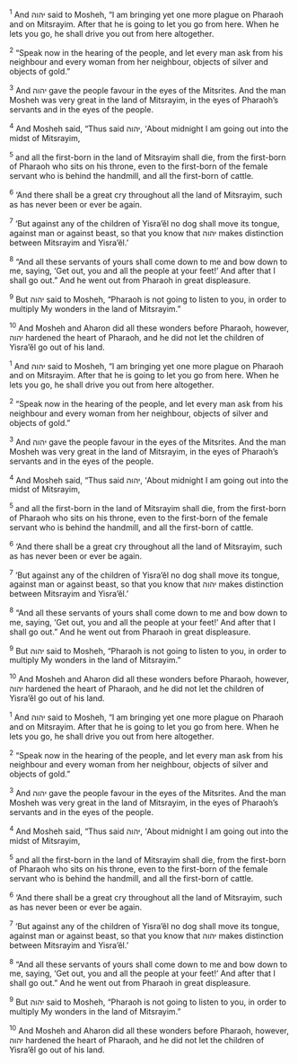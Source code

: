 <sup>1</sup> And יהוה said to Mosheh, “I am bringing yet one more plague on Pharaoh and on Mitsrayim. After that he is going to let you go from here. When he lets you go, he shall drive you out from here altogether.

<sup>2</sup> “Speak now in the hearing of the people, and let every man ask from his neighbour and every woman from her neighbour, objects of silver and objects of gold.”

<sup>3</sup> And יהוה gave the people favour in the eyes of the Mitsrites. And the man Mosheh was very great in the land of Mitsrayim, in the eyes of Pharaoh’s servants and in the eyes of the people.

<sup>4</sup> And Mosheh said, “Thus said יהוה, ‘About midnight I am going out into the midst of Mitsrayim,

<sup>5</sup> and all the first-born in the land of Mitsrayim shall die, from the first-born of Pharaoh who sits on his throne, even to the first-born of the female servant who is behind the handmill, and all the first-born of cattle.

<sup>6</sup> ‘And there shall be a great cry throughout all the land of Mitsrayim, such as has never been or ever be again.

<sup>7</sup> ‘But against any of the children of Yisra’ĕl no dog shall move its tongue, against man or against beast, so that you know that יהוה makes distinction between Mitsrayim and Yisra’ĕl.’

<sup>8</sup> “And all these servants of yours shall come down to me and bow down to me, saying, ‘Get out, you and all the people at your feet!’ And after that I shall go out.” And he went out from Pharaoh in great displeasure.

<sup>9</sup> But יהוה said to Mosheh, “Pharaoh is not going to listen to you, in order to multiply My wonders in the land of Mitsrayim.”

<sup>10</sup> And Mosheh and Aharon did all these wonders before Pharaoh, however, יהוה hardened the heart of Pharaoh, and he did not let the children of Yisra’ĕl go out of his land.

<sup>1</sup> And יהוה said to Mosheh, “I am bringing yet one more plague on Pharaoh and on Mitsrayim. After that he is going to let you go from here. When he lets you go, he shall drive you out from here altogether.

<sup>2</sup> “Speak now in the hearing of the people, and let every man ask from his neighbour and every woman from her neighbour, objects of silver and objects of gold.”

<sup>3</sup> And יהוה gave the people favour in the eyes of the Mitsrites. And the man Mosheh was very great in the land of Mitsrayim, in the eyes of Pharaoh’s servants and in the eyes of the people.

<sup>4</sup> And Mosheh said, “Thus said יהוה, ‘About midnight I am going out into the midst of Mitsrayim,

<sup>5</sup> and all the first-born in the land of Mitsrayim shall die, from the first-born of Pharaoh who sits on his throne, even to the first-born of the female servant who is behind the handmill, and all the first-born of cattle.

<sup>6</sup> ‘And there shall be a great cry throughout all the land of Mitsrayim, such as has never been or ever be again.

<sup>7</sup> ‘But against any of the children of Yisra’ĕl no dog shall move its tongue, against man or against beast, so that you know that יהוה makes distinction between Mitsrayim and Yisra’ĕl.’

<sup>8</sup> “And all these servants of yours shall come down to me and bow down to me, saying, ‘Get out, you and all the people at your feet!’ And after that I shall go out.” And he went out from Pharaoh in great displeasure.

<sup>9</sup> But יהוה said to Mosheh, “Pharaoh is not going to listen to you, in order to multiply My wonders in the land of Mitsrayim.”

<sup>10</sup> And Mosheh and Aharon did all these wonders before Pharaoh, however, יהוה hardened the heart of Pharaoh, and he did not let the children of Yisra’ĕl go out of his land.

<sup>1</sup> And יהוה said to Mosheh, “I am bringing yet one more plague on Pharaoh and on Mitsrayim. After that he is going to let you go from here. When he lets you go, he shall drive you out from here altogether.

<sup>2</sup> “Speak now in the hearing of the people, and let every man ask from his neighbour and every woman from her neighbour, objects of silver and objects of gold.”

<sup>3</sup> And יהוה gave the people favour in the eyes of the Mitsrites. And the man Mosheh was very great in the land of Mitsrayim, in the eyes of Pharaoh’s servants and in the eyes of the people.

<sup>4</sup> And Mosheh said, “Thus said יהוה, ‘About midnight I am going out into the midst of Mitsrayim,

<sup>5</sup> and all the first-born in the land of Mitsrayim shall die, from the first-born of Pharaoh who sits on his throne, even to the first-born of the female servant who is behind the handmill, and all the first-born of cattle.

<sup>6</sup> ‘And there shall be a great cry throughout all the land of Mitsrayim, such as has never been or ever be again.

<sup>7</sup> ‘But against any of the children of Yisra’ĕl no dog shall move its tongue, against man or against beast, so that you know that יהוה makes distinction between Mitsrayim and Yisra’ĕl.’

<sup>8</sup> “And all these servants of yours shall come down to me and bow down to me, saying, ‘Get out, you and all the people at your feet!’ And after that I shall go out.” And he went out from Pharaoh in great displeasure.

<sup>9</sup> But יהוה said to Mosheh, “Pharaoh is not going to listen to you, in order to multiply My wonders in the land of Mitsrayim.”

<sup>10</sup> And Mosheh and Aharon did all these wonders before Pharaoh, however, יהוה hardened the heart of Pharaoh, and he did not let the children of Yisra’ĕl go out of his land.


